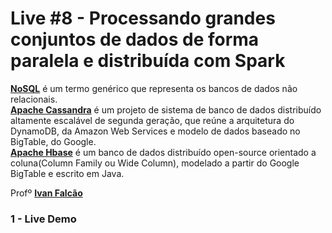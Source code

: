 # Live #8 - Processando grandes conjuntos de dados de forma paralela e distribuída com Spark

**[NoSQL](https://pt.wikipedia.org/wiki/NoSQL)** é um termo genérico que representa os bancos de dados não relacionais. <br>
**[Apache Cassandra](https://pt.wikipedia.org/wiki/Apache_Cassandra)** é um projeto de sistema de banco de dados distribuído altamente escalável de segunda geração, que reúne a arquitetura do DynamoDB, da Amazon Web Services e modelo de dados baseado no BigTable, do Google. <br>
**[Apache Hbase](https://pt.wikipedia.org/wiki/HBase)** é um banco de dados distribuído open-source orientado a coluna(Column Family ou Wide Column), modelado a partir do Google BigTable e escrito em Java. <br>

Profº [**Ivan Falcão**](https://www.linkedin.com/in/ivanpfalcao/) <br>

### 1 - Live Demo